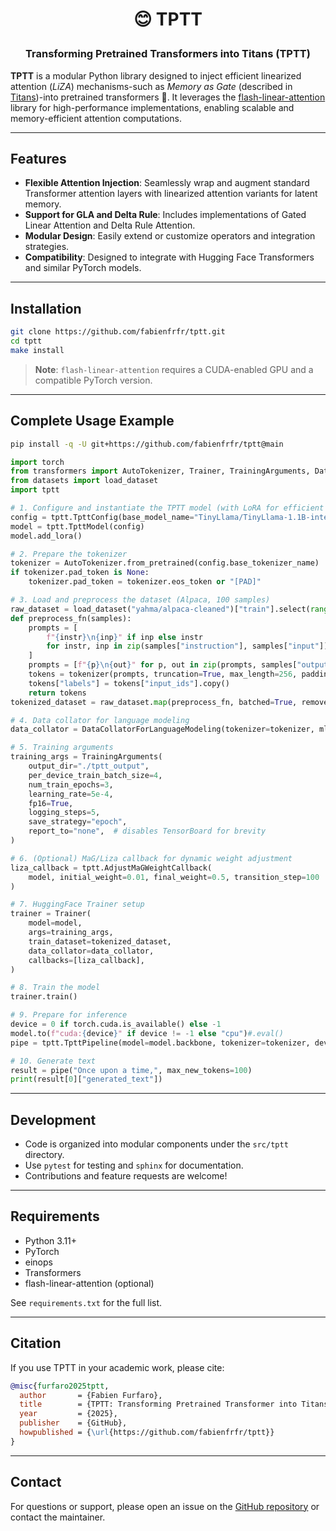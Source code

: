 <h1 align="center"> <p>😊 TPTT</p></h1>
<h3 align="center">
    <p>Transforming Pretrained Transformers into Titans (TPTT) </p>
</h3>

**TPTT** is a modular Python library designed to inject efficient linearized attention (*LiZA*) mechanisms-such as *Memory as Gate* (described in [Titans](https://arxiv.org/html/2501.00663v1))-into pretrained transformers 🤗.
It leverages the [flash-linear-attention](https://github.com/fla-org/flash-linear-attention) library for high-performance implementations, enabling scalable and memory-efficient attention computations.

---

## Features

- **Flexible Attention Injection**: Seamlessly wrap and augment standard Transformer attention layers with linearized attention variants for latent memory.
- **Support for GLA and Delta Rule**: Includes implementations of Gated Linear Attention and Delta Rule Attention.
- **Modular Design**: Easily extend or customize operators and integration strategies.
- **Compatibility**: Designed to integrate with Hugging Face Transformers and similar PyTorch models.

---

## Installation

```bash
git clone https://github.com/fabienfrfr/tptt.git
cd tptt
make install
```

> **Note**: `flash-linear-attention` requires a CUDA-enabled GPU and a compatible PyTorch version.

---

## Complete Usage Example

```bash
pip install -q -U git+https://github.com/fabienfrfr/tptt@main
```

```python
import torch
from transformers import AutoTokenizer, Trainer, TrainingArguments, DataCollatorForLanguageModeling
from datasets import load_dataset
import tptt

# 1. Configure and instantiate the TPTT model (with LoRA for efficient fine-tuning)
config = tptt.TpttConfig(base_model_name="TinyLlama/TinyLlama-1.1B-intermediate-step-1431k-3T")
model = tptt.TpttModel(config)
model.add_lora()

# 2. Prepare the tokenizer
tokenizer = AutoTokenizer.from_pretrained(config.base_tokenizer_name)
if tokenizer.pad_token is None:
    tokenizer.pad_token = tokenizer.eos_token or "[PAD]"

# 3. Load and preprocess the dataset (Alpaca, 100 samples)
raw_dataset = load_dataset("yahma/alpaca-cleaned")["train"].select(range(100))
def preprocess_fn(samples):
    prompts = [
        f"{instr}\n{inp}" if inp else instr
        for instr, inp in zip(samples["instruction"], samples["input"])
    ]
    prompts = [f"{p}\n{out}" for p, out in zip(prompts, samples["output"])]
    tokens = tokenizer(prompts, truncation=True, max_length=256, padding="max_length", return_attention_mask=True)
    tokens["labels"] = tokens["input_ids"].copy()
    return tokens
tokenized_dataset = raw_dataset.map(preprocess_fn, batched=True, remove_columns=raw_dataset.column_names)

# 4. Data collator for language modeling
data_collator = DataCollatorForLanguageModeling(tokenizer=tokenizer, mlm=False)

# 5. Training arguments
training_args = TrainingArguments(
    output_dir="./tptt_output",
    per_device_train_batch_size=4,
    num_train_epochs=3,
    learning_rate=5e-4,
    fp16=True,
    logging_steps=5,
    save_strategy="epoch",
    report_to="none",  # disables TensorBoard for brevity
)

# 6. (Optional) MaG/Liza callback for dynamic weight adjustment
liza_callback = tptt.AdjustMaGWeightCallback(
    model, initial_weight=0.01, final_weight=0.5, transition_step=100
)

# 7. HuggingFace Trainer setup
trainer = Trainer(
    model=model,
    args=training_args,
    train_dataset=tokenized_dataset,
    data_collator=data_collator,
    callbacks=[liza_callback],
)

# 8. Train the model
trainer.train()

# 9. Prepare for inference
device = 0 if torch.cuda.is_available() else -1
model.to(f"cuda:{device}" if device != -1 else "cpu")#.eval()
pipe = tptt.TpttPipeline(model=model.backbone, tokenizer=tokenizer, device=device)

# 10. Generate text
result = pipe("Once upon a time,", max_new_tokens=100)
print(result[0]["generated_text"])

```

---

## Development

- Code is organized into modular components under the `src/tptt` directory.
- Use `pytest` for testing and `sphinx` for documentation.
- Contributions and feature requests are welcome!

---

## Requirements

- Python 3.11+
- PyTorch
- einops
- Transformers
- flash-linear-attention (optional)

See `requirements.txt` for the full list.

---

## Citation

If you use TPTT in your academic work, please cite:

```bibtex
@misc{furfaro2025tptt,
  author       = {Fabien Furfaro},
  title        = {TPTT: Transforming Pretrained Transformer into Titans},
  year         = {2025},
  publisher    = {GitHub},
  howpublished = {\url{https://github.com/fabienfrfr/tptt}}
}
```


---

## Contact

For questions or support, please open an issue on the [GitHub repository](https://github.com/fabienfrfr/tptt) or contact the maintainer.
